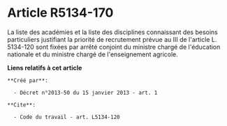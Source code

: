 # Article R5134-170

La liste des académies et la liste des disciplines connaissant des besoins particuliers justifiant la priorité de recrutement
prévue au III de l'article L. 5134-120 sont fixées par arrêté conjoint du ministre chargé de l'éducation nationale et du
ministre chargé de l'enseignement agricole.

**Liens relatifs à cet article**

	**Créé par**:

	  - Décret n°2013-50 du 15 janvier 2013 - art. 1

	**Cite**:

	  - Code du travail - art. L5134-120
